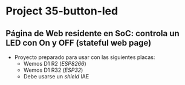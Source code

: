 #   Project 35-button-led
##  Página de Web residente en SoC: controla un LED con On y OFF (stateful web page)

- Proyecto preparado para usar con las siguientes placas:
    - Wemos D1 R2   (_ESP8266_)
    - Wemos D1 R32  (_ESP32_)
    - Debe usarse un _shield_ IAE



